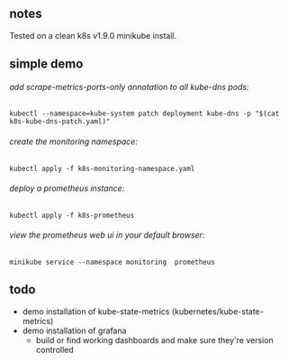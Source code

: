 ## notes
Tested on a clean k8s v1.9.0 minikube install.

## simple demo
###### add scrape-metrics-ports-only annotation to all kube-dns pods:
    kubectl --namespace=kube-system patch deployment kube-dns -p "$(cat k8s-kube-dns-patch.yaml)"

###### create the monitoring namespace:
    kubectl apply -f k8s-monitoring-namespace.yaml

###### deploy a prometheus instance:
    kubectl apply -f k8s-prometheus

###### view the prometheus web ui in your default browser:
    minikube service --namespace monitoring  prometheus

## todo
- demo installation of kube-state-metrics (kubernetes/kube-state-metrics)
- demo installation of grafana
  - build or find working dashboards and make sure they're version controlled